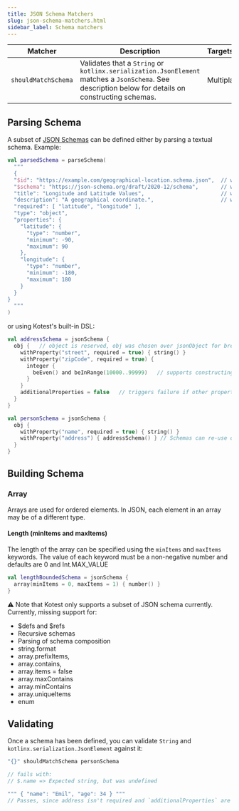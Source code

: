 ```yaml
---
title: JSON Schema Matchers
slug: json-schema-matchers.html
sidebar_label: Schema matchers
---
```


| Matcher             | Description                                                                                                                                         | Targets       |
|---------------------|-----------------------------------------------------------------------------------------------------------------------------------------------------|:--------------|
| `shouldMatchSchema` | Validates that a `String` or `kotlinx.serialization.JsonElement` matches a `JsonSchema`. See description below for details on constructing schemas. | Multiplatform |

## Parsing Schema

A subset of [JSON Schemas](https://json-schema.org/) can be defined either by parsing a textual schema. Example:

```kotlin
val parsedSchema = parseSchema(
  """
  {
  "$id": "https://example.com/geographical-location.schema.json",  // will  be ignored
  "$schema": "https://json-schema.org/draft/2020-12/schema",       // will be ignored
  "title": "Longitude and Latitude Values",                        // will be ignored
  "description": "A geographical coordinate.",                     // will be ignored
  "required": [ "latitude", "longitude" ],
  "type": "object",
  "properties": {
    "latitude": {
      "type": "number",
      "minimum": -90,
      "maximum": 90
    },
    "longitude": {
      "type": "number",
      "minimum": -180,
      "maximum": 180
    }
  }
}
  """
)
```

or using Kotest's built-in DSL:

```kotlin
val addressSchema = jsonSchema {
  obj {   // object is reserved, obj was chosen over jsonObject for brevity but could be changed ofc, or jsonObject could be added as alternative.
    withProperty("street", required = true) { string() }
    withProperty("zipCode", required = true) {
      integer {
        beEven() and beInRange(10000..99999)   // supports constructing a matcher that will be used to test values
      }
    }
    additionalProperties = false   // triggers failure if other properties are defined in actual
  }
}

val personSchema = jsonSchema {
  obj {
    withProperty("name", required = true) { string() }
    withProperty("address") { addressSchema() } // Schemas can re-use other schemas 🎉
  }
}
```

## Building Schema

### Array

Arrays are used for ordered elements. In JSON, each element in an array may be of a different type.

#### Length (minItems and maxItems)

The length of the array can be specified using the `minItems` and `maxItems` keywords. The value of each keyword must be a
non-negative number and defaults are 0 and Int.MAX_VALUE
```kotlin
val lengthBoundedSchema = jsonSchema {
  array(minItems = 0, maxItems = 1) { number() }
}
```

⚠️ Note that Kotest only supports a subset of JSON schema currently. Currently, missing support for:

* $defs and $refs
* Recursive schemas
* Parsing of schema composition
* string.format
* array.prefixItems,
* array.contains,
* array.items = false
* array.maxContains
* array.minContains
* array.uniqueItems
* enum

## Validating

Once a schema has been defined, you can validate `String` and `kotlinx.serialization.JsonElement` against it:

```kotlin
"{}" shouldMatchSchema personSchema

// fails with:
// $.name => Expected string, but was undefined

""" { "name": "Emil", "age": 34 } """
// Passes, since address isn't required and `additionalProperties` are allowed
```

